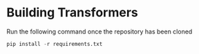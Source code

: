 # Building Transformers
Run the following command once the repository has been cloned
```python
pip install -r requirements.txt
```